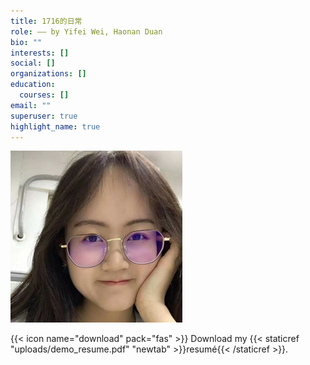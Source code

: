 ```yaml
---
title: 1716的日常
role: —— by Yifei Wei, Haonan Duan
bio: ""
interests: []
social: []
organizations: []
education:
  courses: []
email: ""
superuser: true
highlight_name: true
---
```

![](yuan.jpg "This is yuanyuan")

{{< icon name="download" pack="fas" >}} Download my {{< staticref "uploads/demo_resume.pdf" "newtab" >}}resumé{{< /staticref >}}.
